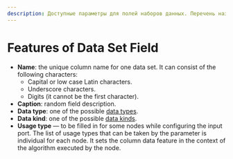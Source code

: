 ```yaml
---
description: Доступные параметры для полей наборов данных. Перечень назначений, которые может принимать параметр, в зависимости от индивидуальных особенностей узла в Loginom.
---
```

# Features of Data Set Field

* **Name**: the unique column name for one data set. It can consist of the following characters:
   * Capital or low case Latin characters.
   * Underscore characters.
   * Digits (it cannot be the first character).
* **Caption**: random field description.
* **Data type**: one of the possible [data types](./datatype.md).
* **Data kind**: one of the possible [data kinds](./datakind.md).
* **Usage type** — to be filled in for some nodes while configuring the input port. The list of usage types that can be taken by the parameter is individual for each node. It sets the column data feature in the context of the algorithm executed by the node.